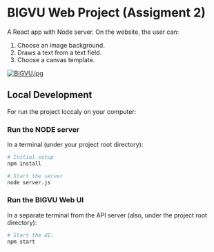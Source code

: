# BIGVU Web Project (Assigment 2) 

A React app with Node server. 
On the website, the user can:
1. Choose an image background.
2. Draws a text from a text field.
3. Choose a canvas template.


[![BIGVU.jpg](https://i.postimg.cc/bN80fdSm/BIGVU.jpg)](https://postimg.cc/qgb68JLK)

## Local Development
For run the project loccaly on your computer:

### Run the NODE server
In a terminal (under your project root directory):

```bash
# Initial setup
npm install
```

```bash
# Start the server
node server.js
```

### Run the BIGVU Web UI

In a separate terminal from the API server (also, under the project root directory):

```bash
# Start the UI:
npm start
```


